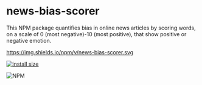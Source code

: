 # news-bias-scorer
This NPM package quantifies bias in online news articles by scoring words, on a scale of 0 (most negative)-10 (most positive), that show positive or negative emotion.

https://img.shields.io/npm/v/news-bias-scorer.svg

[![install size](https://packagephobia.now.sh/badge?p=news-bias-scorer)](https://packagephobia.now.sh/result?p=news-bias-scorer)

![NPM](https://img.shields.io/npm/l/news-bias-scorer.svg)

